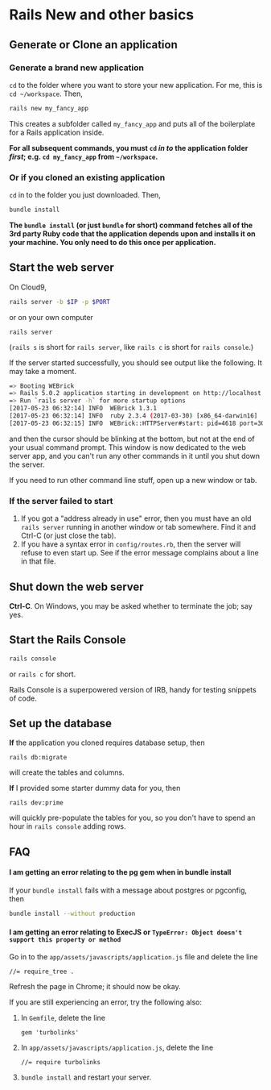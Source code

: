 # Rails New and other basics

## Generate or Clone an application

### Generate a brand new application

`cd` to the folder where you want to store your new application. For me, this is `cd ~/workspace`. Then,

```bash
rails new my_fancy_app
```

This creates a subfolder called `my_fancy_app` and puts all of the boilerplate for a Rails application inside.

**For all subsequent commands, you must `cd` *in to* the application folder *first*; e.g. `cd my_fancy_app` from `~/workspace`.**

### Or if you cloned an existing application

`cd` in to the folder you just downloaded. Then,

```bash
bundle install
```

**The `bundle install` (or just `bundle` for short) command fetches all of the 3rd party Ruby code that the application depends upon and installs it on your machine. You only need to do this once per application.**

## Start the web server

On Cloud9,

```bash
rails server -b $IP -p $PORT
```

or on your own computer

```
rails server
```

(`rails s` is short for `rails server`, like `rails c` is short for `rails console`.)

If the server started successfully, you should see output like the following. It may take a moment.

```bash
=> Booting WEBrick
=> Rails 5.0.2 application starting in development on http://localhost:3000
=> Run `rails server -h` for more startup options
[2017-05-23 06:32:14] INFO  WEBrick 1.3.1
[2017-05-23 06:32:14] INFO  ruby 2.3.4 (2017-03-30) [x86_64-darwin16]
[2017-05-23 06:32:15] INFO  WEBrick::HTTPServer#start: pid=4618 port=3000
```
and then the cursor should be blinking at the bottom, but not at the end of your usual command prompt. This window is now dedicated to the web server app, and you can't run any other commands in it until you shut down the server.

If you need to run other command line stuff, open up a new window or tab.

### If the server failed to start

 1. If you got a "address already in use" error, then you must have an old `rails server` running in another window or tab somewhere. Find it and Ctrl-C (or just close the tab).
 2. If you have a syntax error in `config/routes.rb`, then the server will refuse to even start up. See if the error message complains about a line in that file.

## Shut down the web server

**Ctrl-C**. On Windows, you may be asked whether to terminate the job; say yes.

## Start the Rails Console

```bash
rails console
```

or `rails c` for short.

Rails Console is a superpowered version of IRB, handy for testing snippets of code.

## Set up the database

**If** the application you cloned requires database setup, then

    rails db:migrate
    
will create the tables and columns.

**If** I provided some starter dummy data for you, then

    rails dev:prime
    
will quickly pre-populate the tables for you, so you don't have to spend an hour in `rails console` adding rows.

## FAQ

#### I am getting an error relating to the pg gem when in bundle install

If your `bundle install` fails with a message about postgres or pgconfig, then

```bash
bundle install --without production
```

#### I am getting an error relating to ExecJS or `TypeError: Object doesn't support this property or method`

Go in to the `app/assets/javascripts/application.js` file and delete the line

    //= require_tree .

Refresh the page in Chrome; it should now be okay.

If you are still experiencing an error, try the following also:

 1. In `Gemfile`, delete the line 

        gem 'turbolinks'
 
 1. In `app/assets/javascripts/application.js`, delete the line

        //= require turbolinks

 1. `bundle install` and restart your server.